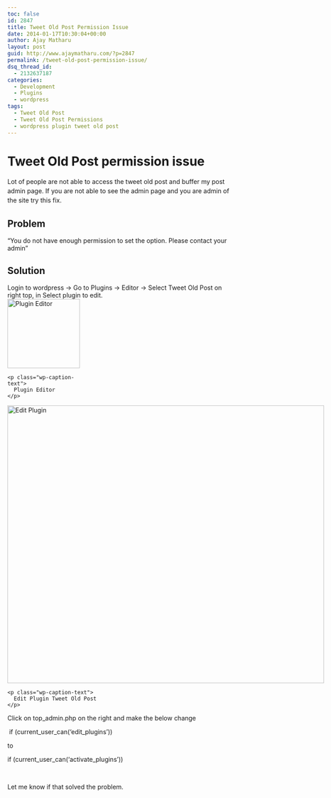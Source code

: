 ```yaml
---
toc: false
id: 2847
title: Tweet Old Post Permission Issue
date: 2014-01-17T10:30:04+00:00
author: Ajay Matharu
layout: post
guid: http://www.ajaymatharu.com/?p=2847
permalink: /tweet-old-post-permission-issue/
dsq_thread_id:
  - 2132637187
categories:
  - Development
  - Plugins
  - wordpress
tags:
  - Tweet Old Post
  - Tweet Old Post Permissions
  - wordpress plugin tweet old post
---
```

# Tweet Old Post permission issue

<span style="line-height: 1.5em;">Lot of people are not able to access the tweet old post and buffer my post admin page. </span><span style="line-height: 1.5em;">If you are not able to see the admin page and you are admin of the site try this fix.</span>

## Problem

&#8220;You do not have enough permission to set the option. Please contact your admin&#8221;

## Solution

<div>
  Login to wordpress -> Go to Plugins -> Editor -> Select Tweet Old Post on right top, in Select plugin to edit.
</div>

<div>
  <div id="attachment_2852" style="width: 173px" class="wp-caption aligncenter">
    <a href="http://www.ajaymatharu.com/wp-content/uploads/2014/01/Edit-Plugins.png"><img class="size-full wp-image-2852" alt="Plugin Editor" src="http://www.ajaymatharu.com/wp-content/uploads/2014/01/Edit-Plugins.png" width="163" height="156" /></a>
    
    <p class="wp-caption-text">
      Plugin Editor
    </p>
  </div>
</div>

<div>
  <div id="attachment_2853" style="width: 723px" class="wp-caption aligncenter">
    <a href="http://www.ajaymatharu.com/wp-content/uploads/2014/01/Edit-Plugins-Tweet-Old-Post.png"><img class="size-full wp-image-2853 " title="Edit Tweet Old Post" alt="Edit Plugin" src="http://www.ajaymatharu.com/wp-content/uploads/2014/01/Edit-Plugins-Tweet-Old-Post.png" width="713" height="626" srcset="http://www.ajaymatharu.com/wp-content/uploads/2014/01/Edit-Plugins-Tweet-Old-Post-300x263.png 300w, http://www.ajaymatharu.com/wp-content/uploads/2014/01/Edit-Plugins-Tweet-Old-Post.png 713w" sizes="(max-width: 713px) 100vw, 713px" /></a>
    
    <p class="wp-caption-text">
      Edit Plugin Tweet Old Post
    </p>
  </div>
</div>

<div>
  Click on top_admin.php on the right and make the below change
</div>

<div>
  <p>
     if (current_user_can(&#8216;edit_<wbr />plugins&#8217;))
  </p>
  
  <p>
    to
  </p>
  
  <p>
    if (current_user_can(&#8216;activate_<wbr />plugins&#8217;))
  </p>
  
  <p>
    &nbsp;
  </p>
  
  <p>
    Let me know if that solved the problem.
  </p>
</div>

&nbsp;
